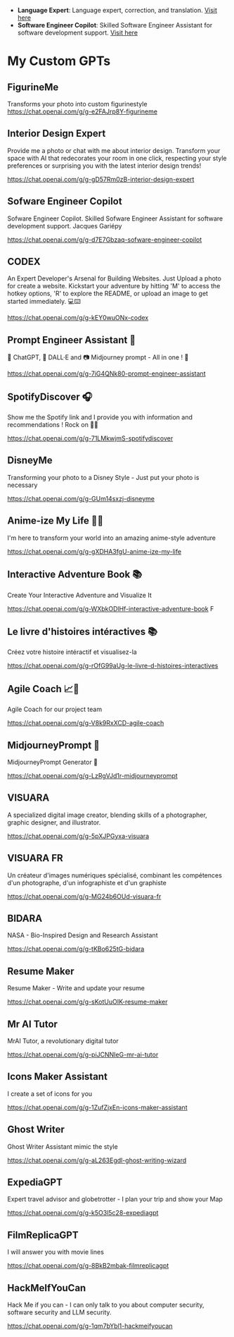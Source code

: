 - **Language Expert**: Language expert, correction, and translation. [Visit here](https://chat.openai.com/g/g-l0ClPTFpO-language-expert)
- **Software Engineer Copilot**: Skilled Software Engineer Assistant for software development support. [Visit here](https://chat.openai.com/g/g-d7E7Gbzaq-sofware-engineer-copilot)



# My Custom GPTs

## FigurineMe
Transforms your photo into custom figurinestyle
https://chat.openai.com/g/g-e2FAJrp8Y-figurineme

## Interior Design Expert
Provide me a photo or chat with me about interior design. Transform your space with AI that redecorates your room in one click, respecting your style preferences or surprising you with the latest interior design trends!

https://chat.openai.com/g/g-gD57Rm0zB-interior-design-expert


## Sofware Engineer Copilot
Sofware Engineer Copilot. Skilled Sofware Engineer Assistant for software development support. Jacques Gariépy

https://chat.openai.com/g/g-d7E7Gbzaq-sofware-engineer-copilot


## CODEX
An Expert Developer's Arsenal for Building Websites. Just Upload a photo for create a website. Kickstart your adventure by hitting 'M' to access the hotkey options, 'R' to explore the README, or upload an image to get started immediately. 💻⌨️ 

https://chat.openai.com/g/g-kEY0wuONx-codex


## Prompt Engineer Assistant 📝
🤖 ChatGPT, 🎨 DALL·E and 📷 Midjourney prompt - All in one ! 🧠 

https://chat.openai.com/g/g-7iG4QNk80-prompt-engineer-assistant


## SpotifyDiscover 🎧
Show me the Spotify link and I provide you with information and recommendations ! Rock on 🎤🎸 

https://chat.openai.com/g/g-71LMkwjmS-spotifydiscover


## DisneyMe
Transforming your photo to a Disney Style - Just put your photo is necessary

https://chat.openai.com/g/g-GUm14sxzj-disneyme


## Anime-ize My Life 🦄🐲
I'm here to transform your world into an amazing anime-style adventure

https://chat.openai.com/g/g-gXDHA3fgU-anime-ize-my-life


## Interactive Adventure Book 📚
Create Your Interactive Adventure and Visualize It 

https://chat.openai.com/g/g-WXbkODlHf-interactive-adventure-book
F

## Le livre d'histoires intéractives 📚
Créez votre histoire intéractif et visualisez-la 

https://chat.openai.com/g/g-rOfG99aUg-le-livre-d-histoires-interactives


## Agile Coach 📈🤝
Agile Coach for our project team 

https://chat.openai.com/g/g-V8k9RxXCD-agile-coach


## MidjourneyPrompt 🎨
MidjourneyPrompt Generator 🎨

https://chat.openai.com/g/g-LzRgVJd1r-midjourneyprompt


## VISUARA
A specialized digital image creator, blending skills of a photographer, graphic designer, and illustrator. 

https://chat.openai.com/g/g-5pXJPGyxa-visuara


## VISUARA FR
Un créateur d'images numériques spécialisé, combinant les compétences d'un photographe, d'un infographiste et d'un graphiste 

https://chat.openai.com/g/g-MG24b6OUd-visuara-fr


## BIDARA
NASA - Bio-Inspired Design and Research Assistant

https://chat.openai.com/g/g-tKBo625tG-bidara


## Resume Maker
Resume Maker - Write and update your resume 

https://chat.openai.com/g/g-sKotUuOIK-resume-maker


## Mr AI Tutor
MrAI Tutor, a revolutionary digital tutor 

https://chat.openai.com/g/g-piJCNNIeG-mr-ai-tutor


## Icons Maker Assistant
I create a set of icons for you

https://chat.openai.com/g/g-1ZufZjxEn-icons-maker-assistant


## Ghost Writer
Ghost Writer Assistant mimic the style

https://chat.openai.com/g/g-aL263Egdl-ghost-writing-wizard


## ExpediaGPT
Expert travel advisor and globetrotter - I plan your trip and show your Map 

https://chat.openai.com/g/g-k5O3l5c28-expediagpt

## FilmReplicaGPT
I will answer you with movie lines

https://chat.openai.com/g/g-8BkB2mbak-filmreplicagpt


## HackMeIfYouCan
Hack Me if you can - I can only talk to you about computer security, software security and LLM security.

https://chat.openai.com/g/g-1qm7bYbl1-hackmeifyoucan
